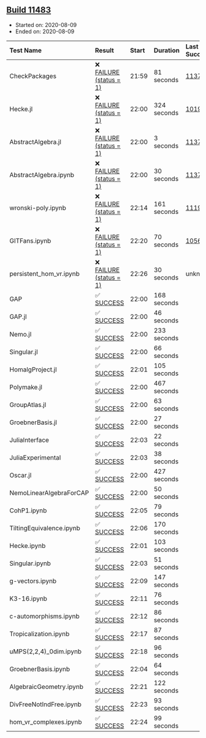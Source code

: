 ## [Build 11483](https://oscarci.mathematik.uni-kl.de/job/oscar/11483/)

* Started on: 2020-08-09
* Ended on: 2020-08-09

| Test Name    | Result | Start | Duration | Last Success | First Failure |
|:-------------|:-------|:------|:---------|:-------------|:--------------|
| CheckPackages | ❌ [FAILURE (status = 1)](https://oscarci.mathematik.uni-kl.de/job/oscar/11483/artifact/logs/build-11483/CheckPackages.log) | 21:59 | 81 seconds | [11376](https://oscarci.mathematik.uni-kl.de/job/oscar/11376/) | [11377](https://oscarci.mathematik.uni-kl.de/job/oscar/11377/) |
| Hecke.jl | ❌ [FAILURE (status = 1)](https://oscarci.mathematik.uni-kl.de/job/oscar/11483/artifact/logs/build-11483/Hecke.jl.log) | 22:00 | 324 seconds | [10197](https://oscarci.mathematik.uni-kl.de/job/oscar/10197/) | [10198](https://oscarci.mathematik.uni-kl.de/job/oscar/10198/) |
| AbstractAlgebra.jl | ❌ [FAILURE (status = 1)](https://oscarci.mathematik.uni-kl.de/job/oscar/11483/artifact/logs/build-11483/AbstractAlgebra.jl.log) | 22:00 | 3 seconds | [11376](https://oscarci.mathematik.uni-kl.de/job/oscar/11376/) | [11377](https://oscarci.mathematik.uni-kl.de/job/oscar/11377/) |
| AbstractAlgebra.ipynb | ❌ [FAILURE (status = 1)](https://oscarci.mathematik.uni-kl.de/job/oscar/11483/artifact/logs/build-11483/AbstractAlgebra.ipynb.log) | 22:00 | 30 seconds | [11376](https://oscarci.mathematik.uni-kl.de/job/oscar/11376/) | [11377](https://oscarci.mathematik.uni-kl.de/job/oscar/11377/) |
| wronski-poly.ipynb | ❌ [FAILURE (status = 1)](https://oscarci.mathematik.uni-kl.de/job/oscar/11483/artifact/logs/build-11483/wronski-poly.ipynb.log) | 22:14 | 161 seconds | [11192](https://oscarci.mathematik.uni-kl.de/job/oscar/11192/) | [11193](https://oscarci.mathematik.uni-kl.de/job/oscar/11193/) |
| GITFans.ipynb | ❌ [FAILURE (status = 1)](https://oscarci.mathematik.uni-kl.de/job/oscar/11483/artifact/logs/build-11483/GITFans.ipynb.log) | 22:20 | 70 seconds | [10566](https://oscarci.mathematik.uni-kl.de/job/oscar/10566/) | [10567](https://oscarci.mathematik.uni-kl.de/job/oscar/10567/) |
| persistent_hom_vr.ipynb | ❌ [FAILURE (status = 1)](https://oscarci.mathematik.uni-kl.de/job/oscar/11483/artifact/logs/build-11483/persistent_hom_vr.ipynb.log) | 22:26 | 30 seconds | unknown | unknown |
| GAP | ✅ [SUCCESS](https://oscarci.mathematik.uni-kl.de/job/oscar/11483/artifact/logs/build-11483/GAP.log) | 22:00 | 168 seconds |  |  |
| GAP.jl | ✅ [SUCCESS](https://oscarci.mathematik.uni-kl.de/job/oscar/11483/artifact/logs/build-11483/GAP.jl.log) | 22:00 | 46 seconds |  |  |
| Nemo.jl | ✅ [SUCCESS](https://oscarci.mathematik.uni-kl.de/job/oscar/11483/artifact/logs/build-11483/Nemo.jl.log) | 22:00 | 233 seconds |  |  |
| Singular.jl | ✅ [SUCCESS](https://oscarci.mathematik.uni-kl.de/job/oscar/11483/artifact/logs/build-11483/Singular.jl.log) | 22:00 | 66 seconds |  |  |
| HomalgProject.jl | ✅ [SUCCESS](https://oscarci.mathematik.uni-kl.de/job/oscar/11483/artifact/logs/build-11483/HomalgProject.jl.log) | 22:01 | 105 seconds |  |  |
| Polymake.jl | ✅ [SUCCESS](https://oscarci.mathematik.uni-kl.de/job/oscar/11483/artifact/logs/build-11483/Polymake.jl.log) | 22:00 | 467 seconds |  |  |
| GroupAtlas.jl | ✅ [SUCCESS](https://oscarci.mathematik.uni-kl.de/job/oscar/11483/artifact/logs/build-11483/GroupAtlas.jl.log) | 22:00 | 63 seconds |  |  |
| GroebnerBasis.jl | ✅ [SUCCESS](https://oscarci.mathematik.uni-kl.de/job/oscar/11483/artifact/logs/build-11483/GroebnerBasis.jl.log) | 22:00 | 27 seconds |  |  |
| JuliaInterface | ✅ [SUCCESS](https://oscarci.mathematik.uni-kl.de/job/oscar/11483/artifact/logs/build-11483/JuliaInterface.log) | 22:03 | 22 seconds |  |  |
| JuliaExperimental | ✅ [SUCCESS](https://oscarci.mathematik.uni-kl.de/job/oscar/11483/artifact/logs/build-11483/JuliaExperimental.log) | 22:03 | 38 seconds |  |  |
| Oscar.jl | ✅ [SUCCESS](https://oscarci.mathematik.uni-kl.de/job/oscar/11483/artifact/logs/build-11483/Oscar.jl.log) | 22:00 | 427 seconds |  |  |
| NemoLinearAlgebraForCAP | ✅ [SUCCESS](https://oscarci.mathematik.uni-kl.de/job/oscar/11483/artifact/logs/build-11483/NemoLinearAlgebraForCAP.log) | 22:00 | 50 seconds |  |  |
| CohP1.ipynb | ✅ [SUCCESS](https://oscarci.mathematik.uni-kl.de/job/oscar/11483/artifact/logs/build-11483/CohP1.ipynb.log) | 22:05 | 79 seconds |  |  |
| TiltingEquivalence.ipynb | ✅ [SUCCESS](https://oscarci.mathematik.uni-kl.de/job/oscar/11483/artifact/logs/build-11483/TiltingEquivalence.ipynb.log) | 22:06 | 170 seconds |  |  |
| Hecke.ipynb | ✅ [SUCCESS](https://oscarci.mathematik.uni-kl.de/job/oscar/11483/artifact/logs/build-11483/Hecke.ipynb.log) | 22:01 | 103 seconds |  |  |
| Singular.ipynb | ✅ [SUCCESS](https://oscarci.mathematik.uni-kl.de/job/oscar/11483/artifact/logs/build-11483/Singular.ipynb.log) | 22:03 | 51 seconds |  |  |
| g-vectors.ipynb | ✅ [SUCCESS](https://oscarci.mathematik.uni-kl.de/job/oscar/11483/artifact/logs/build-11483/g-vectors.ipynb.log) | 22:09 | 147 seconds |  |  |
| K3-16.ipynb | ✅ [SUCCESS](https://oscarci.mathematik.uni-kl.de/job/oscar/11483/artifact/logs/build-11483/K3-16.ipynb.log) | 22:11 | 76 seconds |  |  |
| c-automorphisms.ipynb | ✅ [SUCCESS](https://oscarci.mathematik.uni-kl.de/job/oscar/11483/artifact/logs/build-11483/c-automorphisms.ipynb.log) | 22:12 | 86 seconds |  |  |
| Tropicalization.ipynb | ✅ [SUCCESS](https://oscarci.mathematik.uni-kl.de/job/oscar/11483/artifact/logs/build-11483/Tropicalization.ipynb.log) | 22:17 | 87 seconds |  |  |
| uMPS(2,2,4)_0dim.ipynb | ✅ [SUCCESS](https://oscarci.mathematik.uni-kl.de/job/oscar/11483/artifact/logs/build-11483/uMPS-2-2-4-_0dim.ipynb.log) | 22:18 | 96 seconds |  |  |
| GroebnerBasis.ipynb | ✅ [SUCCESS](https://oscarci.mathematik.uni-kl.de/job/oscar/11483/artifact/logs/build-11483/GroebnerBasis.ipynb.log) | 22:04 | 64 seconds |  |  |
| AlgebraicGeometry.ipynb | ✅ [SUCCESS](https://oscarci.mathematik.uni-kl.de/job/oscar/11483/artifact/logs/build-11483/AlgebraicGeometry.ipynb.log) | 22:21 | 122 seconds |  |  |
| DivFreeNotIndFree.ipynb | ✅ [SUCCESS](https://oscarci.mathematik.uni-kl.de/job/oscar/11483/artifact/logs/build-11483/DivFreeNotIndFree.ipynb.log) | 22:23 | 93 seconds |  |  |
| hom_vr_complexes.ipynb | ✅ [SUCCESS](https://oscarci.mathematik.uni-kl.de/job/oscar/11483/artifact/logs/build-11483/hom_vr_complexes.ipynb.log) | 22:24 | 99 seconds |  |  |

